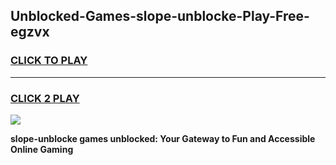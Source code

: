 
## Unblocked-Games-slope-unblocke-Play-Free-egzvx
<h3>
<a href="https://premium76.site?title=slope-unblocke&ref=21A">CLICK TO PLAY</a></h3>
<hr>

<h3>
<a href="https://premium76.site?title=slope-unblocke&ref=21A">CLICK 2 PLAY</a>
  
</h3>

<a href="https://premium76.site?title=slope-unblocke&ref=21A"><img src="https://clearcache.store/games.png"></a>


**slope-unblocke games unblocked: Your Gateway to Fun and Accessible Online Gaming**
